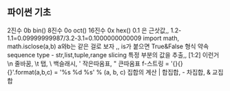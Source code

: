 ## 파이썬 기초
2진수 0b  bin()
8진수 0o  oct()
16진수 0x  hex()
0.1 은 근삿값,, 1.2-1.1=0.09999999987/3.2-3.1=0.1000000000009
import math, math.isclose(a,b) a와b는 같은 걸로 보자 ,, is가 붙으면 True&False 형식 약속
sequence type - str,list,tuple,range
slicing 특정 부분의 값을 추출,, [1:2] 이런거
\n 줄바꿈, \t 탭, \\ 백슬래시, \' 작은따옴표, \" 큰따옴표
f-스트링 = '{}{}{}'.format(a,b,c) = '%s %d %s' % (a, b, c)
집합의 계산 | 합집합, - 차집합, & 교집합
